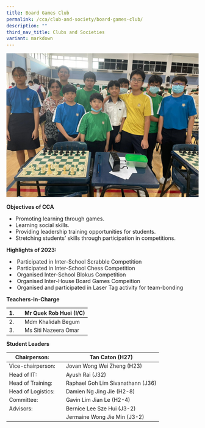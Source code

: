 ```yaml
---
title: Board Games Club
permalink: /cca/club-and-society/board-games-club/
description: ""
third_nav_title: Clubs and Societies
variant: markdown
---
```

![](/images/2023%20board%20games.jpeg)


**Objectives of CCA**

*   Promoting learning through games.
*   Learning social skills.
*   Providing leadership training opportunities for students.
*   Stretching students’ skills through participation in competitions.

**Highlights of 2023:**

*  Participated in Inter-School Scrabble Competition 
*  Participated in Inter-School Chess Competition 
*  Organised Inter-School Blokus Competition 
*  Organised Inter-House Board Games Compeition 
*  Organised and participated in Laser Tag activity for team-bonding



**Teachers-in-Charge**

| 1. |  | Mr Quek Rob Huei (I/C) |
| -------- | -------- | -------- |
| 2.     |      | Mdm Khalidah Begum     |
| 3.     |      | Ms Siti Nazeera Omar     |



**Student Leaders**

| Chairperson: |  | Tan Caton (H27) |
| -------- | -------- | -------- |
| Vice-chairperson:    |      | Jovan Wong Wei Zheng (H23)     |
| Head of IT:     |      | Ayush Rai (J32)    |
| Head of Training:     |      | Raphael Goh Lim Sivanathann (J36)    |
| Head of Logistics:     |      | Damien Ng Jing Jie (H2-8)     |
| Committee:     |      | Gavin Lim Jian Le (H2-4)    |
| Advisors:     |      | Bernice Lee Sze Hui (J3-2)   |
|      |      | Jermaine Wong Jie Min (J3-2)   |